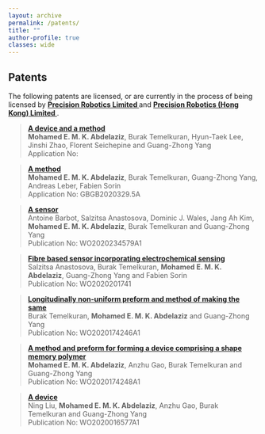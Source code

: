 ```yaml
---
layout: archive
permalink: /patents/
title: ""
author-profile: true
classes: wide
---
```


## Patents

The following patents are licensed, or are currently in the process of being licensed by <a href="http://www.pruk.ltd"><strong>Precision Robotics Limited </strong></a> and  <a href="https://surgicalrobot.com.hk/"> <strong>Precision Robotics (Hong Kong) Limited </strong> </a>.

<blockquote>
<p>
<a href="https://patents.google.com/patent/GB202020346D0/en?q=(Ip2ipo+Innovations+Ltd)&oq=(Ip2ipo+Innovations+Ltd)+&sort=new&page=5"><strong>A device and a method </strong></a> <br />
  <strong>Mohamed E. M. K. Abdelaziz</strong>, Burak Temelkuran, Hyun-Taek Lee, Jinshi Zhao, Florent Seichepine and Guang-Zhong Yang <br />
  Application No:</p>
</blockquote>

<blockquote>
<p>
<a href="https://patents.google.com/patent/GB202020329D0/en?q=(Ip2ipo+Innovations+Ltd)&oq=(Ip2ipo+Innovations+Ltd)+&sort=new&page=5"><strong>A method </strong></a> <br />
  <strong>Mohamed E. M. K. Abdelaziz</strong>, Burak Temelkuran, Guang-Zhong Yang, Andreas Leber, Fabien Sorin <br />
  Application No: GBGB2020329.5A </p>
</blockquote>

<blockquote>
<p>
<a href="https://worldwide.espacenet.com/patent/search/family/067385390/publication/WO2020234579A1?q=WO2020234579A1"><strong>A sensor </strong></a> <br />
  Antoine Barbot, Salzitsa Anastosova, Dominic J. Wales, Jang Ah Kim, <strong>Mohamed E. M. K. Abdelaziz</strong>, Burak Temelkuran and Guang-Zhong Yang <br />
Publication No: WO2020234579A1 </p>
</blockquote>

<blockquote>
<p>
<a href="https://worldwide.espacenet.com/patent/search/family/066442930/publication/WO2020201741A1?q=WO2020201741A1"><strong>Fibre based sensor incorporating electrochemical sensing </strong></a> <br />
Salzitsa Anastosova, Burak Temelkuran, <strong>Mohamed E. M. K. Abdelaziz</strong>, Guang-Zhong Yang and Fabien Sorin <br />
Publication No: WO2020201741 </p>
</blockquote>

<blockquote>
<p>
<a href="https://worldwide.espacenet.com/patent/search/family/066377366/publication/WO2020174246A1?q=WO2020174246A1"><strong>Longitudinally non-uniform preform and method of making the same </strong></a> <br />
Burak Temelkuran, <strong>Mohamed E. M. K. Abdelaziz</strong> and Guang-Zhong Yang<br />
Publication No: WO2020174246A1 </p>
</blockquote>

<blockquote>
<p>
<a href="https://worldwide.espacenet.com/patent/search/family/066377358/publication/WO2020174248A1?q=WO2020174248A1"><strong>A method and preform for forming a device comprising a shape memory polymer </strong></a> <br />
<strong>Mohamed E. M. K. Abdelaziz</strong>, Anzhu Gao, Burak Temelkuran and Guang-Zhong Yang<br />
Publication No: WO2020174248A1 </p>
</blockquote>

<blockquote>
<p>
<a href="https://worldwide.espacenet.com/patent/search/family/063364501/publication/WO2020016577A1?q=WO2020016577A1"><strong>A device </strong></a> <br />
Ning Liu, <strong>Mohamed E. M. K. Abdelaziz</strong>, Anzhu Gao, Burak Temelkuran and Guang-Zhong Yang<br />
Publication No: WO2020016577A1 </p>
</blockquote>
